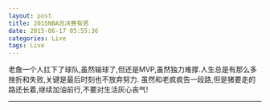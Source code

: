 ```yaml
---
layout: post
title: 2015NBA总决赛有感
date: 2015-06-17 05:55:36
categories: Live
tags: Live
---
```

老詹一个人扛下了球队,虽然输球了,但还是MVP,虽然独力难撑.人生总是有那么多挫折和失败,关键是最后时刻也不放弃努力.
虽然和老疯疯告一段路,但是猪要走的路还长着,继续加油前行,不要对生活灰心丧气!


---
